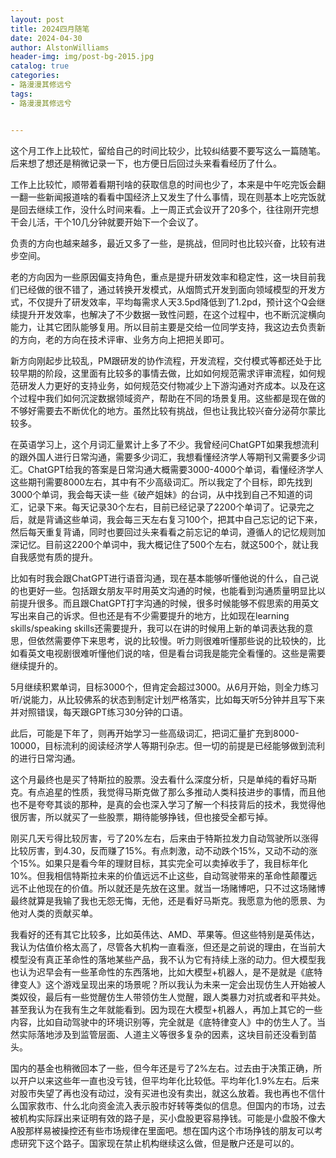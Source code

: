 ```yaml
---
layout: post
title: 2024四月随笔
date: 2024-04-30
author: AlstonWilliams
header-img: img/post-bg-2015.jpg
catalog: true
categories:
- 路漫漫其修远兮
tags:
- 路漫漫其修远兮


---
```


这个月工作上比较忙，留给自己的时间比较少，比较纠结要不要写这么一篇随笔。后来想了想还是稍微记录一下，也方便日后回过头来看看经历了什么。

工作上比较忙，顺带着看期刊啥的获取信息的时间也少了，本来是中午吃完饭会翻一翻一些新闻报道啥的看看中国经济上又发生了什么事情，现在则基本上吃完饭就是回去继续工作，没什么时间来看。上一周正式会议开了20多个，往往刚开完想干会儿活，干个10几分钟就要开始下一个会议了。

负责的方向也越来越多，最近又多了一些，是挑战，但同时也比较兴奋，比较有进步空间。

老的方向因为一些原因偏支持角色，重点是提升研发效率和稳定性，这一块目前我们已经做的很不错了，通过转换开发模式，从烟筒式开发到面向领域模型的开发方式，不仅提升了研发效率，平均每需求人天3.5pd降低到了1.2pd，预计这个Q会继续提升开发效率，也解决了不少数据一致性问题，在这个过程中，也不断沉淀横向能力，让其它团队能够复用。所以目前主要是交给一位同学支持，我这边去负责新的方向，老的方向在技术评审、业务方向上把把关即可。

新方向刚起步比较乱，PM跟研发的协作流程，开发流程，交付模式等都还处于比较早期的阶段，这里面有比较多的事情去做，比如如何规范需求评审流程，如何规范研发人力更好的支持业务，如何规范交付物减少上下游沟通对齐成本。以及在这个过程中我们如何沉淀数据领域资产，帮助在不同的场景复用。这些都是现在做的不够好需要去不断优化的地方。虽然比较有挑战，但也让我比较兴奋分泌荷尔蒙比较多。

在英语学习上，这个月词汇量累计上多了不少。我曾经问ChatGPT如果我想流利的跟外国人进行日常沟通，需要多少词汇，我想看懂经济学人等期刊又需要多少词汇。ChatGPT给我的答案是日常沟通大概需要3000-4000个单词，看懂经济学人这些期刊需要8000左右，其中有不少高级词汇。所以我定了个目标，即先找到3000个单词，我会每天读一些《破产姐妹》的台词，从中找到自己不知道的词汇，记录下来。每天记录30个左右，目前已经记录了2200个单词了。记录完之后，就是背诵这些单词，我会每三天左右复习100个，把其中自己忘记的记下来，然后每天重复背诵，同时也要回过头来看看之前忘记的单词，遵循人的记忆规则加深记忆。目前这2200个单词中，我大概记住了500个左右，就这500个，就让我自我感觉有质的提升。

比如有时我会跟ChatGPT进行语音沟通，现在基本能够听懂他说的什么，自己说的也更好一些。包括跟女朋友平时用英文沟通的时候，也能看到沟通质量明显比以前提升很多。而且跟ChatGPT打字沟通的时候，很多时候能够不假思索的用英文写出来自己的诉求。但也还是有不少需要提升的地方，比如现在learning skills/speaking skills还需要提升，我可以在讲的时候用上新的单词表达我的意思，但依然需要停下来思考，说的比较慢。听力则很难听懂那些说的比较快的，比如看英文电视剧很难听懂他们说的啥，但是看台词我是能完全看懂的。这些是需要继续提升的。

5月继续积累单词，目标3000个，但肯定会超过3000。从6月开始，则全力练习听/说能力，从比较佛系的状态到制定计划严格落实，比如每天听5分钟并且写下来并对照错误，每天跟GPT练习30分钟的口语。

此后，可能是下年了，则再开始学习一些高级词汇，把词汇量扩充到8000-10000，目标流利的阅读经济学人等期刊杂志。但一切的前提是已经能够做到流利的进行日常沟通。

这个月最终也是买了特斯拉的股票。没去看什么深度分析，只是单纯的看好马斯克。有点追星的性质，我觉得马斯克做了那么多推动人类科技进步的事情，而且他也不是夸夸其谈的那种，是真的会也深入学习了解一个科技背后的技术，我觉得他很厉害，所以就买了一些股票，期待能够挣钱，但也接受全都亏掉。

刚买几天亏得比较厉害，亏了20%左右，后来由于特斯拉发力自动驾驶所以涨得比较厉害，到4.30，反而赚了15%。有点刺激，动不动跌个15%，又动不动的涨个15%。如果只是看今年的理财目标，其实完全可以卖掉收手了，我目标年化10%。但我相信特斯拉未来的价值远远不止这些，自动驾驶带来的革命性颠覆远远不止他现在的价值。所以就还是先放在这里。就当一场赌博吧，只不过这场赌博最终就算是我输了我也无怨无悔，无他，还是看好马斯克。我愿意为他的愿景、为他对人类的贡献买单。

我看好的还有其它比较多，比如英伟达、AMD、苹果等。但这些特别是英伟达，我认为估值价格太高了，尽管各大机构一直看涨，但还是之前说的理由，在当前大模型没有真正革命性的落地某些产品，我不认为它有持续上涨的动力。但大模型我也认为迟早会有一些革命性的东西落地，比如大模型+机器人，是不是就是《底特律变人》这个游戏呈现出来的场景呢？所以我认为未来一定会出现仿生人开始被人类奴役，最后有一些觉醒仿生人带领仿生人觉醒，跟人类暴力对抗或者和平共处。甚至我认为在我有生之年就能看到。因为现在大模型+机器人，再加上其它的一些内容，比如自动驾驶中的环境识别等，完全就是《底特律变人》中的仿生人了。当然实际落地涉及到监管层面、人道主义等很多复杂的因素，这块目前还没看到苗头。

国内的基金也稍微回本了一些，但今年还是亏了2%左右。过去由于决策正确，所以开户以来这些年一直也没亏钱，但平均年化比较低。平均年化1.9%左右。后来对股市失望了再也没有动过，没有买进也没有卖出，就这么放着。我也再也不信什么国家救市、什么北向资金流入表示股市好转等类似的信息。但国内的市场，过去被机构实际踩出来证明有效的路子是，买小盘股更容易挣钱。可能是小盘股不像大A股那样易被操控还有些市场规律在里面吧。想在国内这个市场挣钱的朋友可以考虑研究下这个路子。国家现在禁止机构继续这么做，但是散户还是可以的。